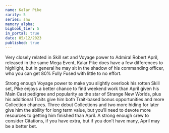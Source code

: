 ```yaml
---
name: Kalar Pike
rarity: 5
series: snw
memory_alpha:
bigbook_tier: 5
in_portal: true
date: 05/12/2023
published: true
---
```


Very closely related in Skill set and Voyage power to Admiral Robert April, released in the same Mega Event, Kalar Pike does have a few differences to highlight, but in general he may sit in the shadow of his commanding officer, who you can get 80% Fully Fused with little to no effort.

Strong enough Voyage power to make you slightly overlook his rotten Skill set, Pike enjoys a better chance to find weekend work than April given his Main Cast pedigree and popularity as the star of Strange New Worlds, plus his additional Traits give him both Trait-based bonus opportunities and more Collection chances. Three debut Collections and two more hiding for later give him the ability for long term value, but you’ll need to devote more resources to getting him finished than April. A strong enough crew to consider Citations, if you have extra, but if you don’t have many, April may be a better bet.
